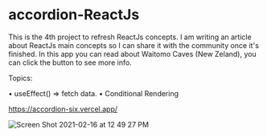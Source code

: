 # accordion-ReactJs

This is the 4th project to refresh ReactJs concepts. I am writing an article about ReactJs main concepts so I can share it with the community once it's finished.
In this app you can read about Waitomo Caves (New Zeland), you can click the button to see more info.

Topics:

• useEffect() => fetch data. • Conditional Rendering

https://accordion-six.vercel.app/


![Screen Shot 2021-02-16 at 12 49 27 PM](https://user-images.githubusercontent.com/60779542/108040194-72c5dc00-7056-11eb-93ae-6b4eb5fc3b99.png)
